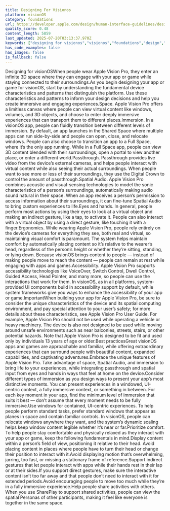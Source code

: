 ```yaml
---
title: Designing For Visionos
platform: visionOS
category: foundations
url: https://developer.apple.com/design/human-interface-guidelines/designing-for-visionos
quality_score: 0.48
content_length: 5859
last_updated: 2025-07-20T03:13:37.970Z
keywords: ["designing for visionos","visionos","foundations","design","visual","system","accessibility","voiceover","input","controls","motion","gestures"]
has_code_examples: false
has_images: false
is_fallback: false
---
```


Designing for visionOSWhen people wear Apple Vision Pro, they enter an infinite 3D space where they can engage with your app or game while staying connected to their surroundings.As you begin designing your app or game for visionOS, start by understanding the fundamental device characteristics and patterns that distinguish the platform. Use these characteristics and patterns to inform your design decisions and help you create immersive and engaging experiences.Space. Apple Vision Pro offers a limitless canvas where people can view virtual content like windows, volumes, and 3D objects, and choose to enter deeply immersive experiences that can transport them to different places.Immersion. In a visionOS app, people can fluidly transition between different levels of immersion. By default, an app launches in the Shared Space where multiple apps can run side-by-side and people can open, close, and relocate windows. People can also choose to transition an app to a Full Space, where it’s the only app running. While in a Full Space app, people can view 3D content blended with their surroundings, open a portal to view another place, or enter a different world.Passthrough. Passthrough provides live video from the device’s external cameras, and helps people interact with virtual content while also seeing their actual surroundings. When people want to see more or less of their surroundings, they use the Digital Crown to control the amount of passthrough.Spatial Audio. Apple Vision Pro combines acoustic and visual-sensing technologies to model the sonic characteristics of a person’s surroundings, automatically making audio sound natural in their space. When an app receives a person’s permission to access information about their surroundings, it can fine-tune Spatial Audio to bring custom experiences to life.Eyes and hands. In general, people perform most actions by using their eyes to look at a virtual object and making an indirect gesture, like a tap, to activate it. People can also interact with a virtual object by using a direct gesture, like touching it with a finger.Ergonomics. While wearing Apple Vision Pro, people rely entirely on the device’s cameras for everything they see, both real and virtual, so maintaining visual comfort is paramount. The system helps maintain comfort by automatically placing content so it’s relative to the wearer’s head, regardless of the person’s height or whether they’re sitting, standing, or lying down. Because visionOS brings content to people — instead of making people move to reach the content — people can remain at rest while engaging with apps and games.Accessibility. Apple Vision Pro supports accessibility technologies like VoiceOver, Switch Control, Dwell Control, Guided Access, Head Pointer, and many more, so people can use the interactions that work for them. In visionOS, as in all platforms, system-provided UI components build in accessibility support by default, while system frameworks give you ways to enhance the accessibility of your app or game.ImportantWhen building your app for Apple Vision Pro, be sure to consider the unique characteristics of the device and its spatial computing environment, and pay special attention to your user’s safety; for more details about these characteristics, see Apple Vision Pro User Guide. For example, Apple Vision Pro should not be used while operating a vehicle or heavy machinery. The device is also not designed to be used while moving around unsafe environments such as near balconies, streets, stairs, or other potential hazards. Note that Apple Vision Pro is designed to be fit and used only by individuals 13 years of age or older.Best practicesGreat visionOS apps and games are approachable and familiar, while offering extraordinary experiences that can surround people with beautiful content, expanded capabilities, and captivating adventures.Embrace the unique features of Apple Vision Pro. Take advantage of space, Spatial Audio, and immersion to bring life to your experiences, while integrating passthrough and spatial input from eyes and hands in ways that feel at home on the device.Consider different types of immersion as you design ways to present your app’s most distinctive moments. You can present experiences in a windowed, UI-centric context, a fully immersive context, or something in between. For each key moment in your app, find the minimum level of immersion that suits it best — don’t assume that every moment needs to be fully immersive.Use windows for contained, UI-centric experiences. To help people perform standard tasks, prefer standard windows that appear as planes in space and contain familiar controls. In visionOS, people can relocate windows anywhere they want, and the system’s dynamic scaling helps keep window content legible whether it’s near or far.Prioritize comfort. To help people stay comfortable and physically relaxed as they interact with your app or game, keep the following fundamentals in mind.Display content within a person’s field of view, positioning it relative to their head. Avoid placing content in places where people have to turn their head or change their position to interact with it.Avoid displaying motion that’s overwhelming, jarring, too fast, or missing a stationary frame of reference.Support indirect gestures that let people interact with apps while their hands rest in their lap or at their sides.If you support direct gestures, make sure the interactive content isn’t too far away and that people don’t need to interact with it for extended periods.Avoid encouraging people to move too much while they’re in a fully immersive experience.Help people share activities with others. When you use SharePlay to support shared activities, people can view the spatial Personas of other participants, making it feel like everyone is together in the same space.